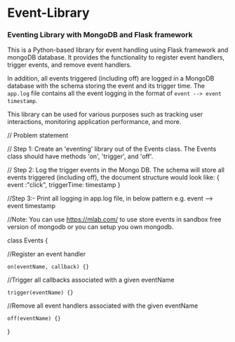 # Event-Library
### Eventing Library with MongoDB and Flask framework

This is a Python-based library for event handling using Flask framework and mongoDB database. It provides the functionality to register event handlers, trigger events, and remove event handlers. 

In addition, all events triggered (including off) are logged in a MongoDB database with the schema storing the event and its trigger time. The `app.log` file contains all the event logging in the format of `event --> event timestamp`. 

This library can be used for various purposes such as tracking user interactions, monitoring application performance, and more.


// Problem statement 

// Step 1: Create an 'eventing' library out of the Events class.  The Events class should have methods 'on', 'trigger', and 'off'.

// Step 2: Log the trigger events in the Mongo DB. The schema will store all events triggered (including off), the document structure would look like:
{ event :"click",
  triggerTime: timestamp 
}

//Step 3:- Print all logging in app.log file, in below pattern e.g. event --> event timestamp

//Note: You can use https://mlab.com/ to use store events in sandbox free version of mongodb or you can setup you own mongodb. 

class Events {
  
  //Register an event handler
  
    on(eventName, callback) {}

  //Trigger all callbacks associated with a given eventName
  
    trigger(eventName) {}

  //Remove all event handlers associated with the given eventName
  
    off(eventName) {}

}
